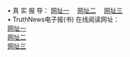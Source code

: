 &#8226; 真 实 报 导：
<a href="http://2.vizvaz.com:81/read/" target="_blank">网址一</a>
　<a href="http://77.gw.lt:81/" target="_blank">网址二</a>
　<a href="http://728.epac.to/read/" target="_blank">网址三</a>
　<br />
&#8226; TruthNews电子报(书) 在线阅读网址：<br />
  <a href="http://2.vizvaz.com:81/read/" target="_blank">网址一</a><br />
  <a href="http://77.gw.lt:81/" target="_blank">网址二</a><br />
<a href="http://728.epac.to/read/" target="_blank">网址三</a><br />

